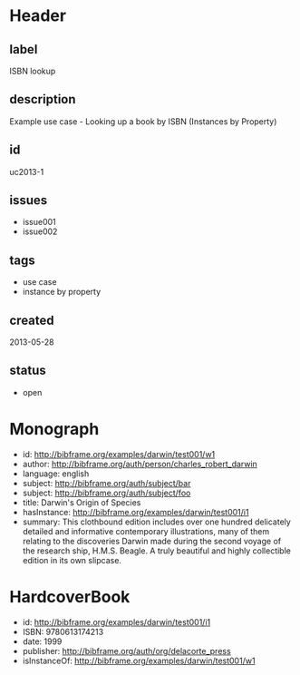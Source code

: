 # Header

## label

ISBN lookup

## description

Example use case - Looking up a book by ISBN (Instances by Property)

## id

uc2013-1

## issues

* issue001
* issue002

## tags

* use case
* instance by property

## created

2013-05-28

## status

* open

# Monograph

* id: http://bibframe.org/examples/darwin/test001/w1
* author: <http://bibframe.org/auth/person/charles_robert_darwin>
* language: english
* subject: <http://bibframe.org/auth/subject/bar>
* subject: <http://bibframe.org/auth/subject/foo>
* title: Darwin's Origin of Species
* hasInstance: http://bibframe.org/examples/darwin/test001/i1
* summary: This clothbound edition includes over one hundred delicately detailed and informative contemporary illustrations, many of them relating to the discoveries Darwin made during the second voyage of the research ship, H.M.S. Beagle. A truly beautiful and highly collectible edition in its own slipcase.

# HardcoverBook

* id: <http://bibframe.org/examples/darwin/test001/i1>
* ISBN: 9780613174213
* date: 1999
* publisher: <http://bibframe.org/auth/org/delacorte_press>
* isInstanceOf: <http://bibframe.org/examples/darwin/test001/w1>

